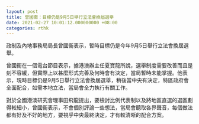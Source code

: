 ```yaml
---
layout: post
title: 曾國衞：目標仍是9月5日舉行立法會換屆選舉
date: 2021-02-27 10:01:12.000000000 +08:00
categories: rthk
---
```


政制及內地事務局局長曾國衞表示，暫時目標仍是今年9月5日舉行立法會換屆選舉。

曾國衞在一個電台節目表示，據港澳辦主任夏寶龍所說，選舉制度需要改善而且是刻不容緩，但實際上以甚麼形式完善及何時會有決定，當局暫時未能掌握。他表示，現時目標仍是9月5日舉行立法會換屆選舉，稍後當中央有決定，特區政府會全面配合，如需本地立法，當局會全力執行有關工作。

對於全國港澳研究會理事田飛龍提出，要檢討比例代表制以及將地區直選的選區劃得較細小，曾國衞表示，不會個別評論一些想法，當局會聽取各界聲音，每個做法都有好及不好的地方，要視乎中央最終決定，才有較清晰的配合方案。
